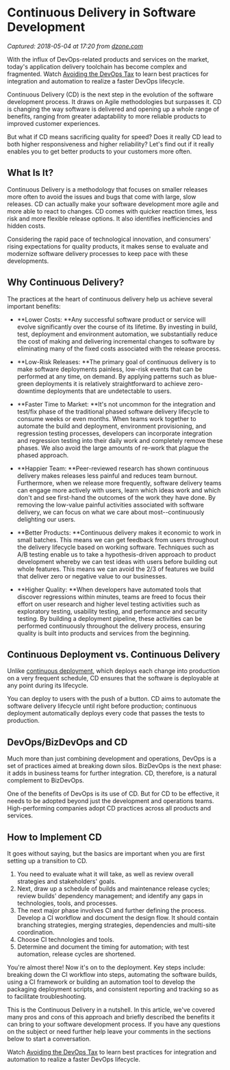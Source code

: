 # Continuous Delivery in Software Development

_Captured: 2018-05-04 at 17:20 from [dzone.com](https://dzone.com/articles/continuous-delivery-in-software-development?edition=376246&utm_source=Zone%20Newsletter&utm_medium=email&utm_campaign=devops%202018-05-04)_

With the influx of DevOps-related products and services on the market, today's application delivery toolchain has become complex and fragmented. Watch [Avoiding the DevOps Tax](https://dzone.com/go?i=286421&u=https%3A%2F%2Fabout.gitlab.com%2F2018%2F03%2F21%2Favoiding-devops-tax-webcast%2F) to learn best practices for integration and automation to realize a faster DevOps lifecycle.

Continuous Delivery (CD) is the next step in the evolution of the software development process. It draws on Agile methodologies but surpasses it. CD is changing the way software is delivered and opening up a whole range of benefits, ranging from greater adaptability to more reliable products to improved customer experiences.

But what if CD means sacrificing quality for speed? Does it really CD lead to both higher responsiveness and higher reliability? Let's find out if it really enables you to get better products to your customers more often.

## What Is It?

Continuous Delivery is a methodology that focuses on smaller releases more often to avoid the issues and bugs that come with large, slow releases. CD can actually make your software development more agile and more able to react to changes. CD comes with quicker reaction times, less risk and more flexible release options. It also identifies inefficiencies and hidden costs.

Considering the rapid pace of technological innovation, and consumers' rising expectations for quality products, it makes sense to evaluate and modernize software delivery processes to keep pace with these developments.

## Why Continuous Delivery?

The practices at the heart of continuous delivery help us achieve several important benefits:

  * **Lower Costs: **Any successful software product or service will evolve significantly over the course of its lifetime. By investing in build, test, deployment and environment automation, we substantially reduce the cost of making and delivering incremental changes to software by eliminating many of the fixed costs associated with the release process.

  * **Low-Risk Releases: **The primary goal of continuous delivery is to make software deployments painless, low-risk events that can be performed at any time, on demand. By applying patterns such as blue-green deployments it is relatively straightforward to achieve zero-downtime deployments that are undetectable to users.

  * **Faster Time to Market: **It's not uncommon for the integration and test/fix phase of the traditional phased software delivery lifecycle to consume weeks or even months. When teams work together to automate the build and deployment, environment provisioning, and regression testing processes, developers can incorporate integration and regression testing into their daily work and completely remove these phases. We also avoid the large amounts of re-work that plague the phased approach.

  * **Happier Team: **Peer-reviewed research has shown continuous delivery makes releases less painful and reduces team burnout. Furthermore, when we release more frequently, software delivery teams can engage more actively with users, learn which ideas work and which don't and see first-hand the outcomes of the work they have done. By removing the low-value painful activities associated with software delivery, we can focus on what we care about most--continuously delighting our users.

  * **Better Products: **Continuous delivery makes it economic to work in small batches. This means we can get feedback from users throughout the delivery lifecycle based on working software. Techniques such as A/B testing enable us to take a hypothesis-driven approach to product development whereby we can test ideas with users before building out whole features. This means we can avoid the 2/3 of features we build that deliver zero or negative value to our businesses.

  * **Higher Quality: **When developers have automated tools that discover regressions within minutes, teams are freed to focus their effort on user research and higher level testing activities such as exploratory testing, usability testing, and performance and security testing. By building a deployment pipeline, these activities can be performed continuously throughout the delivery process, ensuring quality is built into products and services from the beginning.

## Continuous Deployment vs. Continuous Delivery

Unlike [continuous deployment](https://www.agilealliance.org/glossary/continuous-deployment/), which deploys each change into production on a very frequent schedule, CD ensures that the software is deployable at any point during its lifecycle.

You can deploy to users with the push of a button. CD aims to automate the software delivery lifecycle until right before production; continuous deployment automatically deploys every code that passes the tests to production.

## DevOps/BizDevOps and CD

Much more than just combining development and operations, DevOps is a set of practices aimed at breaking down silos. BizDevOps is the next phase: it adds in business teams for further integration. CD, therefore, is a natural complement to BizDevOps.

One of the benefits of DevOps is its use of CD. But for CD to be effective, it needs to be adopted beyond just the development and operations teams. High-performing companies adopt CD practices across all products and services.

## How to Implement CD

It goes without saying, but the basics are important when you are first setting up a transition to CD.

  1. You need to evaluate what it will take, as well as review overall strategies and stakeholders' goals.
  2. Next, draw up a schedule of builds and maintenance release cycles; review builds' dependency management; and identify any gaps in technologies, tools, and processes.
  3. The next major phase involves CI and further defining the process. Develop a CI workflow and document the design flow. It should contain branching strategies, merging strategies, dependencies and multi-site coordination.
  4. Choose CI technologies and tools.
  5. Determine and document the timing for automation; with test automation, release cycles are shortened.

You're almost there! Now it's on to the deployment. Key steps include: breaking down the CI workflow into steps, automating the software builds, using a CI framework or building an automation tool to develop the packaging deployment scripts, and consistent reporting and tracking so as to facilitate troubleshooting.

This is the Continuous Delivery in a nutshell. In this article, we've covered many pros and cons of this approach and briefly described the benefits it can bring to your software development process. If you have any questions on the subject or need further help leave your comments in the sections below to start a conversation.

Watch [Avoiding the DevOps Tax](https://dzone.com/go?i=288426&u=https%3A%2F%2Fabout.gitlab.com%2F2018%2F03%2F21%2Favoiding-devops-tax-webcast%2F) to learn best practices for integration and automation to realize a faster DevOps lifecycle.
